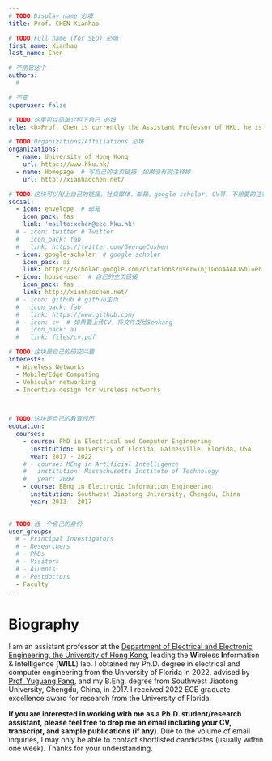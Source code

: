 ```yaml
---
# TODO:Display name 必填
title: Prof. CHEN Xianhao

# TODO:Full name (for SEO) 必填
first_name: Xianhao   
last_name: Chen

# 不用管这个
authors:
  # 

# 不变
superuser: false

# TODO:这里可以简单介绍下自己 必填
role: <b>Prof. Chen is currently the Assistant Professor of HKU, he is our Affiliated Faculty</b>

# TODO:Organizations/Affiliations 必填
organizations:
  - name: University of Hong Kong
    url: https://www.hku.hk/
  - name: Homepage  # 写自己的主页链接，如果没有则注释掉
    url: http://xianhaochen.net/

# TODO:这块可以附上自己的链接，社交媒体，邮箱，google scholar, CV等，不想要的注释掉即可
social:
  - icon: envelope  # 邮箱
    icon_pack: fas
    link: 'mailto:xchen@eee.hku.hk'
  # - icon: twitter # Twitter
  #   icon_pack: fab  
  #   link: https://twitter.com/GeorgeCushen
  - icon: google-scholar  # google scholar
    icon_pack: ai
    link: https://scholar.google.com/citations?user=TnjiGooAAAAJ&hl=en
  - icon: house-user  # 自己的主页链接
    icon_pack: fas
    link: http://xianhaochen.net/
  # - icon: github # github主页
  #   icon_pack: fab   
  #   link: https://www.github.com/
  # - icon: cv  # 如果要上传CV，将文件发给Senkang
  #   icon_pack: ai
  #   link: files/cv.pdf

# TODO:这块是自己的研究兴趣
interests:
  - Wireless Networks
  - Mobile/Edge Computing
  - Vehicular networking
  - Incentive design for wireless networks

 

# TODO:这块是自己的教育经历
education:
  courses:
    - course: PhD in Electrical and Computer Engineering
      institution: University of Florida, Gainesville, Florida, USA
      year: 2017 - 2022
    # - course: MEng in Artificial Intelligence
    #   institution: Massachusetts Institute of Technology
    #   year: 2009
    - course: BEng in Electronic Information Engineering
      institution: Southwest Jiaotong University, Chengdu, China
      year: 2013 - 2017
      

# TODO:选一个自己的身份
user_groups:
  # - Principal Investigators
  # - Researchers
  # - PhDs
  # - Visitors
  # - Alumnis
  # - Postdoctors
  - Faculty
---
```

<!-- TODO:写自己的Biography -->
# Biography
<!-- <p style="text-align:justify">  -->

I am an assistant professor at the [Department of Electrical and Electronic Engineering, the University of Hong Kong](https://www.eee.hku.hk/), leading the **W**ireless **I**nformation & Inte**ll**igence (**WILL**) lab. I obtained my Ph.D. degree in electrical and computer engineering from the University of Florida in 2022, advised by [Prof. Yuguang Fang](https://www.cs.cityu.edu.hk/~yugufang/), and my B.Eng. degree from Southwest Jiaotong University, Chengdu, China, in 2017. I received 2022 ECE graduate excellence award for research from the University of Florida.

**If you are interested in working with me as a Ph.D. student/research assistant, please feel free to drop me an email including your CV, transcript, and sample publications (if any)**. Due to the volume of email inquiries, I may only be able to contact shortlisted candidates (usually within one week). Thanks for your understanding.
